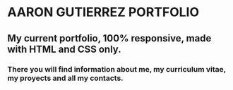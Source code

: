 # AARON GUTIERREZ PORTFOLIO

## My current portfolio, 100% responsive, made with HTML and CSS only.
### There you will find information about me, my curriculum vitae, my proyects and all my contacts.
